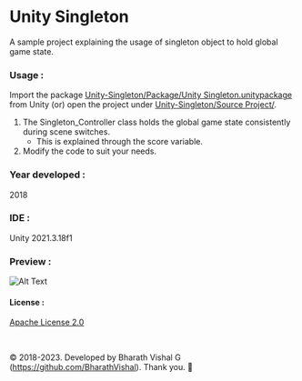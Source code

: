 ﻿# Unity Singleton
A sample project explaining the usage of singleton object to hold global game state.


### Usage : 
Import the package [Unity-Singleton/Package/Unity Singleton.unitypackage](https://github.com/BharathVishal/Unity-Singleton/blob/master/Package/Unity%20Singleton.unitypackage) from Unity (or) open the project under 
[Unity-Singleton/Source Project/](https://github.com/BharathVishal/Unity-Singleton/tree/master/Source%20Project/Unity%20Singleton).

1. The Singleton_Controller class holds the global game state consistently during scene switches.
   - This is explained through the score variable. 
2. Modify the code to suit your needs.


### Year developed : 
2018


### IDE :
Unity 2021.3.18f1


### Preview : 
![Alt Text](https://github.com/BharathVishal/Unity-Singleton/blob/master/Preview%20GIFs/1.gif)

#### License : 
[Apache License 2.0](https://github.com/BharathVishal/Unity-Singleton/blob/master/LICENSE)
&nbsp;

&nbsp;


© 2018-2023. Developed by Bharath Vishal G (https://github.com/BharathVishal). Thank you. :slightly_smiling_face:

